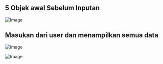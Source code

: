 ## 5 Objek awal Sebelum Inputan
![Image](https://github.com/user-attachments/assets/d3749ebb-bd25-4c91-886c-f84670226e4c)
## Masukan dari user dan menampilkan semua data
![Image](https://github.com/user-attachments/assets/0a3b7b47-e04c-4c27-89f4-c3d45cb30cb3)

![Image](https://github.com/user-attachments/assets/09beea88-f068-48f3-8a53-d20950b00233)
